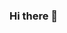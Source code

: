 ### Hi there 👋

<!--
**KeoshaYoung/KeoshaYoung** is a ✨ _special_ ✨ repository because its `README.md` (this file) appears on your GitHub profile.

Here are some ideas to get you started:

- 🔭 I’m currently working on PawPrint; an app connecting at-risk youth and nearby animal shelters to volunteer and to help with their mental health!
- 🌱 I’m currently learning Java.
- 🤔 I’m looking for help with Mapbox in my PawPrint app.
- 💬 Ask me about Ruby on Rails and backend development.
- 📫 How to reach me: kyoung1012@gmail.com
- 😄 Pronouns: she/her
- ⚡ Fun fact: I'm a HUGE sneakerhead!
-->
